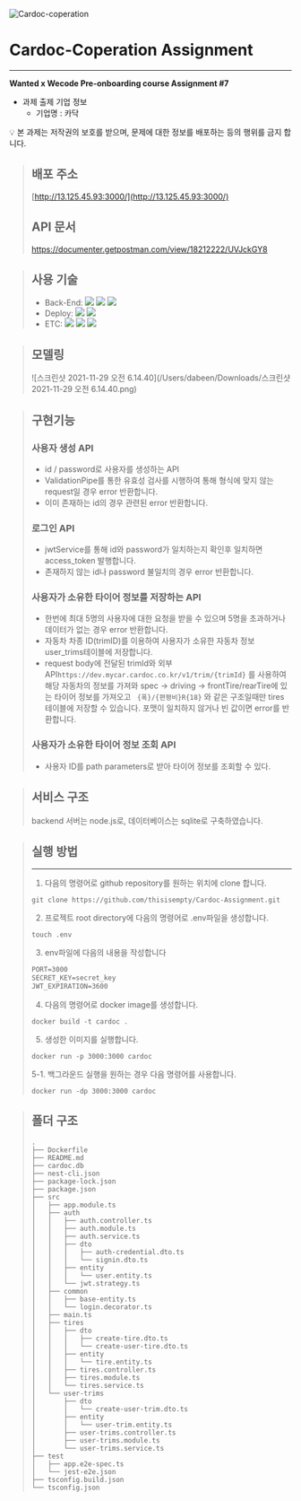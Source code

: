 ![Cardoc-coperation](https://media-exp1.licdn.com/dms/image/C4E1BAQHAMhi2VTSv3g/company-background_10000/0/1635417694283?e=2159024400&v=beta&t=o9RSyITmlriZNbLMsFBZMQGYBEth5M9uvU8sve_6UMg)

# Cardoc-Coperation Assignment

------

**Wanted x Wecode Pre-onboarding course Assignment #7**

- 과제 출제 기업 정보
  - 기업명 : 카닥

<aside>
💡 본 과제는 저작권의 보호를 받으며, 문제에 대한 정보를 배포하는 등의 행위를 금지 합니다.
</aside>

>## 배포 주소
>
>[http://13.125.45.93:3000/](http://13.125.45.93:3000/) 
>
>## API 문서
>
>https://documenter.getpostman.com/view/18212222/UVJckGY8

> ## 사용 기술
>
> - Back-End: <img src="https://img.shields.io/badge/TypeScript-3178C6?style=for-the-badge&logo=TypeScript&logoColor=white"> <img src="https://img.shields.io/badge/sqlite3-4479A1?style=for-the-badge&logo=sqlite&logoColor=white"> <img src="https://img.shields.io/badge/Nest.js@17.0.1-E0234E?style=for-the-badge&logo=Nestjs&logoColor=white">
> - Deploy: <img src="https://img.shields.io/badge/Docker-5523E?style=for-the-badge&logo=Docker&logoColor=white"> <img src="https://img.shields.io/badge/AWS(EC2)-232F3E?style=for-the-badge&logo=amazon aws&logoColor=white">
> - ETC: <img src="https://img.shields.io/badge/git-F05032?style=for-the-badge&logo=git&logoColor=white"> <img src="https://img.shields.io/badge/github-181717?style=for-the-badge&logo=github&logoColor=white"> <img src="https://img.shields.io/badge/postman-FF6C37?style=for-the-badge&logo=postman&logoColor=white">
>   <br/>

> ## 모델링
>
> ![스크린샷 2021-11-29 오전 6.14.40](/Users/dabeen/Downloads/스크린샷 2021-11-29 오전 6.14.40.png)



> ## 구현기능
>
> ###  사용자 생성 API
>
> - id / password로 사용자를 생성하는 API
> - ValidationPipe를 통한 유효성 검사를 시행하여 통해 형식에 맞지 않는 request일 경우 error 반환합니다.
> - 이미 존재하는 id의 경우 관련된 error 반환합니다.
>
> ### 로그인 API
>
> - jwtService를 통해 id와 password가 일치하는지 확인후 일치하면 access_token 발행합니다.
> - 존재하지 않는 id나 password 불일치의 경우 error 반환합니다.
>
> ### 사용자가 소유한 타이어 정보를 저장하는 API
>
> - 한번에 최대 5명의 사용자에 대한 요청을 받을 수 있으며 5명을 초과하거나 데이터가 없는 경우 error 반환합니다.
> - 자동차 차종 ID(trimID)를 이용하여 사용자가 소유한 자동차 정보 user_trims테이블에 저장합니다.
> - request body에 전달된 trimId와 외부 API`https://dev.mycar.cardoc.co.kr/v1/trim/{trimId}` 를 사용하여 해당 자동차의 정보를 가져와 spec -> driving -> frontTire/rearTire에 있는 타이어 정보를 가져오고 ` {폭}/{편평비}R{18}` 와 같은 구조일때만 tires 테이블에 저장할 수 있습니다. 포맷이 일치하지 않거나 빈 값이면 error를 반환합니다.
>
> ### 사용자가 소유한 타이어 정보 조회 API
>
> - 사용자 ID를 path parameters로 받아 타이어 정보를 조회할 수 있다.



> ## 서비스 구조
>
> backend 서버는 node.js로, 데이터베이스는 sqlite로 구축하였습니다.

> ## 실행 방법
>
> ------
>
> 1.  다음의 명령어로 github repository를 원하는 위치에 clone 합니다.
>
> ``` shell
> git clone https://github.com/thisisempty/Cardoc-Assignment.git
> ```
>
> 2. 프로젝트 root directory에 다음의 명령어로 .env파일을 생성합니다.
>
> ```shell
> touch .env
> ```
>
> 3. env파일에 다음의 내용을 작성합니다
>
> ```tex
> PORT=3000
> SECRET_KEY=secret_key
> JWT_EXPIRATION=3600
> ```
>
> 4. 다음의 명령어로 docker image를 생성합니다.
>
> ```shell
> docker build -t cardoc .
> ```
>
> 5. 생성한 이미지를 실행합니다.
>
> ```shell
> docker run -p 3000:3000 cardoc
> ```
>
> 5-1. 백그라운드 실행을 원하는 경우 다음 명령어를 사용합니다.
>
> ```shell
> docker run -dp 3000:3000 cardoc
> ```

> ## 폴더 구조
>
> ```code
> .
> ├── Dockerfile
> ├── README.md
> ├── cardoc.db
> ├── nest-cli.json
> ├── package-lock.json
> ├── package.json
> ├── src
> │   ├── app.module.ts
> │   ├── auth
> │   │   ├── auth.controller.ts
> │   │   ├── auth.module.ts
> │   │   ├── auth.service.ts
> │   │   ├── dto
> │   │   │   ├── auth-credential.dto.ts
> │   │   │   └── signin.dto.ts
> │   │   ├── entity
> │   │   │   └── user.entity.ts
> │   │   └── jwt.strategy.ts
> │   ├── common
> │   │   ├── base-entity.ts
> │   │   └── login.decorator.ts
> │   ├── main.ts
> │   ├── tires
> │   │   ├── dto
> │   │   │   ├── create-tire.dto.ts
> │   │   │   └── create-user-tire.dto.ts
> │   │   ├── entity
> │   │   │   └── tire.entity.ts
> │   │   ├── tires.controller.ts
> │   │   ├── tires.module.ts
> │   │   └── tires.service.ts
> │   └── user-trims
> │       ├── dto
> │       │   └── create-user-trim.dto.ts
> │       ├── entity
> │       │   └── user-trim.entity.ts
> │       ├── user-trims.controller.ts
> │       ├── user-trims.module.ts
> │       └── user-trims.service.ts
> ├── test
> │   ├── app.e2e-spec.ts
> │   └── jest-e2e.json
> ├── tsconfig.build.json
> └── tsconfig.json
> ```
>
> 

